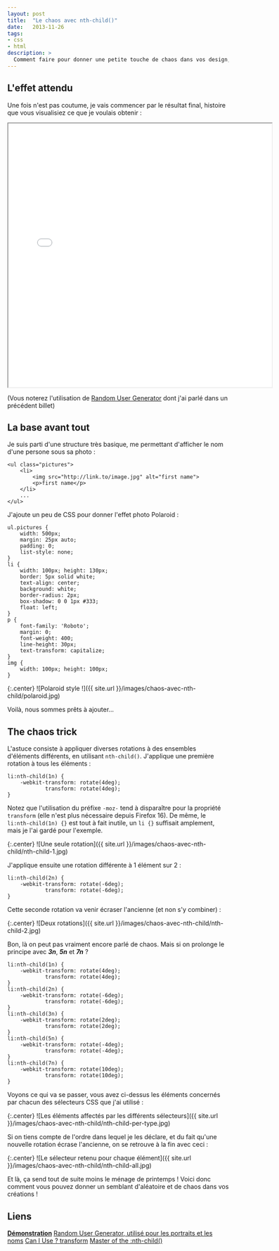 ```yaml
---
layout: post
title:  "Le chaos avec nth-child()"
date:   2013-11-26
tags:
- css
- html
description: >
  Comment faire pour donner une petite touche de chaos dans vos design, sans toucher au JS ?
---
```


## L'effet attendu

Une fois n'est pas coutume, je vais commencer par le résultat final, histoire que vous visualisiez ce que je voulais obtenir :

<center><iframe src="{{ site.url }}/demos/chaos-avec-nth-child/index.html" width="600" height="600"></iframe></center>

(Vous noterez l'utilisation de [Random User Generator](https://blog.smarchal.com/random-user-generator) dont j'ai parlé dans un précédent billet)

## La base avant tout

Je suis parti d'une structure très basique, me permettant d'afficher le nom d'une persone sous sa photo :

	<ul class="pictures">
		<li>
			<img src="http://link.to/image.jpg" alt="first name">
			<p>first name</p>
		</li>
		...
	</ul>

J'ajoute un peu de CSS pour donner l'effet photo Polaroid :

	ul.pictures {
		width: 500px;
		margin: 25px auto;
		padding: 0;
		list-style: none;
	}
	li {
		width: 100px; height: 130px;
		border: 5px solid white;
		text-align: center;
		background: white;
		border-radius: 2px;
		box-shadow: 0 0 1px #333;
		float: left;
	}
	p {
		font-family: 'Roboto';
		margin: 0;
		font-weight: 400;
		line-height: 30px;
		text-transform: capitalize;
	}
	img {
		width: 100px; height: 100px;
	}

{:.center}
![Polaroid style !]({{ site.url }}/images/chaos-avec-nth-child/polaroid.jpg)

Voilà, nous sommes prêts à ajouter...

## The chaos trick

L'astuce consiste à appliquer diverses rotations à des ensembles d'éléments différents, en utilisant `nth-child()`. J'applique une première rotation à tous les éléments :

	li:nth-child(1n) {
		-webkit-transform: rotate(4deg);
			    transform: rotate(4deg);
	}

Notez que l'utilisation du préfixe `-moz-` tend à disparaître pour la propriété `transform` (elle n'est plus nécessaire depuis Firefox 16). De même, le `li:nth-child(1n) {}` est tout à fait inutile, un `li {}` suffisait amplement, mais je l'ai gardé pour l'exemple.

{:.center}
![Une seule rotation]({{ site.url }}/images/chaos-avec-nth-child/nth-child-1.jpg)

J'applique ensuite une rotation différente à 1 élément sur 2 :

	li:nth-child(2n) {
		-webkit-transform: rotate(-6deg);
			    transform: rotate(-6deg);
	}

Cette seconde rotation va venir écraser l'ancienne (et non s'y combiner) :

{:.center}
![Deux rotations]({{ site.url }}/images/chaos-avec-nth-child/nth-child-2.jpg)

Bon, là on peut pas vraiment encore parlé de chaos. Mais si on prolonge le principe avec ***3n***, ***5n*** et ***7n*** ?

	li:nth-child(1n) {
		-webkit-transform: rotate(4deg);
			    transform: rotate(4deg);
	}
	li:nth-child(2n) {
		-webkit-transform: rotate(-6deg);
			    transform: rotate(-6deg);
	}
	li:nth-child(3n) {
		-webkit-transform: rotate(2deg);
			    transform: rotate(2deg);
	}
	li:nth-child(5n) {
		-webkit-transform: rotate(-4deg);
			    transform: rotate(-4deg);
	}
	li:nth-child(7n) {
		-webkit-transform: rotate(10deg);
			    transform: rotate(10deg);
	}

Voyons ce qui va se passer, vous avez ci-dessus les éléments concernés par chacun des sélecteurs CSS que j'ai utilisé :

{:.center}
![Les éléments affectés par les différents sélecteurs]({{ site.url }}/images/chaos-avec-nth-child/nth-child-per-type.jpg)

Si on tiens compte de l'ordre dans lequel je les déclare, et du fait qu'une nouvelle rotation écrase l'ancienne, on se retrouve à la fin avec ceci :

{:.center}
![Le sélecteur retenu pour chaque élément]({{ site.url }}/images/chaos-avec-nth-child/nth-child-all.jpg)

Et là, ça send tout de suite moins le ménage de printemps ! Voici donc comment vous pouvez donner un semblant d'aléatoire et de chaos dans vos créations !


## Liens
[**Démonstration**](https://blog.smarchal.com/demos/chaos-avec-nth-child/index.html)
[Random User Generator, utilisé pour les portraits et les noms](https://blog.smarchal.com/random-user-generator)
[Can I Use ? transform](http://caniuse.com/#feat=transforms2d)
[Master of the :nth-child()](http://nthmaster.com/)